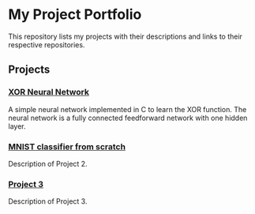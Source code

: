# My Project Portfolio

This repository lists my projects with their descriptions and links to their respective repositories.

## Projects

### [XOR Neural Network](https://github.com/romanvoyt/xor_c)
A simple neural network implemented in C to learn the XOR function. The neural network is a fully connected feedforward network with one hidden layer.

### [MNIST classifier from scratch](https://github.com/romanvoyt/mnist_classifier)
Description of Project 2.

### [Project 3](https://github.com/your-username/project3)
Description of Project 3.
